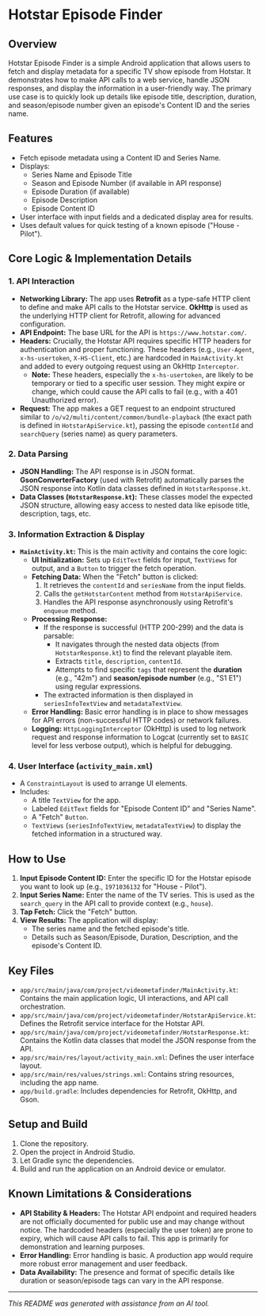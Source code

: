 # Hotstar Episode Finder

## Overview

Hotstar Episode Finder is a simple Android application that allows users to fetch and display metadata for a specific TV show episode from Hotstar. It demonstrates how to make API calls to a web service, handle JSON responses, and display the information in a user-friendly way. The primary use case is to quickly look up details like episode title, description, duration, and season/episode number given an episode's Content ID and the series name.

## Features

*   Fetch episode metadata using a Content ID and Series Name.
*   Displays:
    *   Series Name and Episode Title
    *   Season and Episode Number (if available in API response)
    *   Episode Duration (if available)
    *   Episode Description
    *   Episode Content ID
*   User interface with input fields and a dedicated display area for results.
*   Uses default values for quick testing of a known episode ("House - Pilot").

## Core Logic & Implementation Details

### 1. API Interaction

*   **Networking Library:** The app uses **Retrofit** as a type-safe HTTP client to define and make API calls to the Hotstar service. **OkHttp** is used as the underlying HTTP client for Retrofit, allowing for advanced configuration.
*   **API Endpoint:** The base URL for the API is `https://www.hotstar.com/`.
*   **Headers:** Crucially, the Hotstar API requires specific HTTP headers for authentication and proper functioning. These headers (e.g., `User-Agent`, `x-hs-usertoken`, `X-HS-Client`, etc.) are hardcoded in `MainActivity.kt` and added to every outgoing request using an OkHttp `Interceptor`.
    *   **Note:** These headers, especially the `x-hs-usertoken`, are likely to be temporary or tied to a specific user session. They might expire or change, which could cause the API calls to fail (e.g., with a 401 Unauthorized error).
*   **Request:** The app makes a GET request to an endpoint structured similar to `/o/v2/multi/content/common/bundle-playback` (the exact path is defined in `HotstarApiService.kt`), passing the episode `contentId` and `searchQuery` (series name) as query parameters.

### 2. Data Parsing

*   **JSON Handling:** The API response is in JSON format. **GsonConverterFactory** (used with Retrofit) automatically parses the JSON response into Kotlin data classes defined in `HotstarResponse.kt`.
*   **Data Classes (`HotstarResponse.kt`):** These classes model the expected JSON structure, allowing easy access to nested data like episode title, description, tags, etc.

### 3. Information Extraction & Display

*   **`MainActivity.kt`:** This is the main activity and contains the core logic:
    *   **UI Initialization:** Sets up `EditText` fields for input, `TextViews` for output, and a `Button` to trigger the fetch operation.
    *   **Fetching Data:** When the "Fetch" button is clicked:
        1.  It retrieves the `contentId` and `seriesName` from the input fields.
        2.  Calls the `getHotstarContent` method from `HotstarApiService`.
        3.  Handles the API response asynchronously using Retrofit's `enqueue` method.
    *   **Processing Response:**
        *   If the response is successful (HTTP 200-299) and the data is parsable:
            *   It navigates through the nested data objects (from `HotstarResponse.kt`) to find the relevant playable item.
            *   Extracts `title`, `description`, `contentId`.
            *   Attempts to find specific `tags` that represent the **duration** (e.g., "42m") and **season/episode number** (e.g., "S1 E1") using regular expressions.
        *   The extracted information is then displayed in `seriesInfoTextView` and `metadataTextView`.
    *   **Error Handling:** Basic error handling is in place to show messages for API errors (non-successful HTTP codes) or network failures.
    *   **Logging:** `HttpLoggingInterceptor` (OkHttp) is used to log network request and response information to Logcat (currently set to `BASIC` level for less verbose output), which is helpful for debugging.

### 4. User Interface (`activity_main.xml`)

*   A `ConstraintLayout` is used to arrange UI elements.
*   Includes:
    *   A title `TextView` for the app.
    *   Labeled `EditText` fields for "Episode Content ID" and "Series Name".
    *   A "Fetch" `Button`.
    *   `TextViews` (`seriesInfoTextView`, `metadataTextView`) to display the fetched information in a structured way.

## How to Use

1.  **Input Episode Content ID:** Enter the specific ID for the Hotstar episode you want to look up (e.g., `1971036132` for "House - Pilot").
2.  **Input Series Name:** Enter the name of the TV series. This is used as the `search_query` in the API call to provide context (e.g., `house`).
3.  **Tap Fetch:** Click the "Fetch" button.
4.  **View Results:** The application will display:
    *   The series name and the fetched episode's title.
    *   Details such as Season/Episode, Duration, Description, and the episode's Content ID.

## Key Files

*   `app/src/main/java/com/project/videometafinder/MainActivity.kt`: Contains the main application logic, UI interactions, and API call orchestration.
*   `app/src/main/java/com/project/videometafinder/HotstarApiService.kt`: Defines the Retrofit service interface for the Hotstar API.
*   `app/src/main/java/com/project/videometafinder/HotstarResponse.kt`: Contains the Kotlin data classes that model the JSON response from the API.
*   `app/src/main/res/layout/activity_main.xml`: Defines the user interface layout.
*   `app/src/main/res/values/strings.xml`: Contains string resources, including the app name.
*   `app/build.gradle`: Includes dependencies for Retrofit, OkHttp, and Gson.

## Setup and Build

1.  Clone the repository.
2.  Open the project in Android Studio.
3.  Let Gradle sync the dependencies.
4.  Build and run the application on an Android device or emulator.

## Known Limitations & Considerations

*   **API Stability & Headers:** The Hotstar API endpoint and required headers are not officially documented for public use and may change without notice. The hardcoded headers (especially the user token) are prone to expiry, which will cause API calls to fail. This app is primarily for demonstration and learning purposes.
*   **Error Handling:** Error handling is basic. A production app would require more robust error management and user feedback.
*   **Data Availability:** The presence and format of specific details like duration or season/episode tags can vary in the API response.

---

*This README was generated with assistance from an AI tool.*